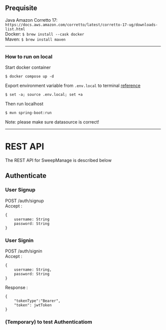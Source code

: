 ## Prequisite

Java Amazon Corretto 17: `https://docs.aws.amazon.com/corretto/latest/corretto-17-ug/downloads-list.html` <br/>
Docker: `$ brew install --cask docker` <br/>
Maven: `$ brew install maven` <br/>
<hr/>

### How to run on local
Start docker container

```shell
$ docker compose up -d
```

Export environment variable from `.env.local` to terminal
[reference](https://andrew.red/posts/how-to-load-dotenv-file-from-shell)

```shell
$ set -a; source .env.local; set +a
```

Then run localhost

```shell
$ mvn spring-boot:run
```

Note: please make sure datasource is correct!

<hr/>

# REST API

The REST API for SweepManage is described below
## Authenticate
### User Signup

POST /auth/signup
<br>
Accept :
```
{
    username: String
    password: String
}
```

### User Signin

POST /auth/signin
<br>
Accept :
```
{
    username: String,
    password: String
}
```
Response :
```
{
    "tokenType":"Bearer",
    "token": jwtToken
}
```

### (Temporary) to test Authenticatiom